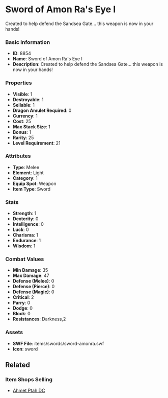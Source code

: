 # Sword of Amon Ra's Eye I

Created to help defend the Sandsea Gate... this weapon is now in your hands!

### Basic Information

- **ID**: 8854
- **Name**: Sword of Amon Ra&#039;s Eye I
- **Description**: Created to help defend the Sandsea Gate... this weapon is now in your hands!

### Properties

- **Visible**: 1
- **Destroyable**: 1
- **Sellable**: 1
- **Dragon Amulet Required**: 0
- **Currency**: 1
- **Cost**: 25
- **Max Stack Size**: 1
- **Bonus**: 1
- **Rarity**: 25
- **Level Requirement**: 21

### Attributes

- **Type**: Melee
- **Element**: Light
- **Category**: 1
- **Equip Spot**: Weapon
- **Item Type**: Sword

### Stats

- **Strength**: 1
- **Dexterity**: 0
- **Intelligence**: 0
- **Luck**: 0
- **Charisma**: 1
- **Endurance**: 1
- **Wisdom**: 1

### Combat Values

- **Min Damage**: 35
- **Max Damage**: 47
- **Defense (Melee)**: 0
- **Defense (Pierce)**: 0
- **Defense (Magic)**: 0
- **Critical**: 2
- **Parry**: 0
- **Dodge**: 0
- **Block**: 0
- **Resistances**: Darkness,2

### Assets

- **SWF File**: items/swords/sword-amonra.swf
- **Icon**: sword

## Related

### Item Shops Selling

- [Ahmet Ptah DC](../item-shops/312-ahmet-ptah-dc.md)

